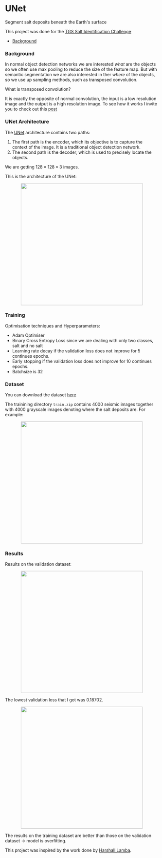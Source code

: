 # UNet
Segment salt deposits beneath the Earth's surface

This project was done for the [TGS Salt Identification Challenge](https://www.kaggle.com/c/tgs-salt-identification-challenge)

- [Background](###Background)

<a name="Background"></a>
### Background

In normal object detection networks we are interested *what* are the objects so we often use max pooling to reduce the size of the feature map. But with semantic segmentation we are also interested in ther *where* of the objects, so we use up sampling methods, such as transposed convolution.

What is transposed convolution?

It is exactly the opposite of normal convolution, the input is a low resolution image and the output is a high resolution image. To see how it works I invite you to check out this [post](https://towardsdatascience.com/up-sampling-with-transposed-convolution-9ae4f2df52d0)

### UNet Architecture

The [UNet](https://arxiv.org/abs/1505.04597) architecture contains two paths:
1. The first path is the encoder, which its objective is to capture the context of the image. It is a traditional object detection network.
2. The second path is the decoder, which is used to precisely locate the objects.

We are getting $128 \times 128 \times 3$ images.

This is the architecture of the UNet:
<p align="center">
  <img src="https://miro.medium.com/max/1400/1*yzbjioOqZDYbO6yHMVpXVQ.jpeg", width=400 />
</p>

### Training

Optimisation techniques and Hyperparameters:
* Adam Optimiser
* Binary Cross Entropy Loss since we are dealing with only two classes, salt and no salt
* Learning rate decay if the validation loss does not improve for 5 continues epochs.
* Early stopping if the validation loss does not improve for 10 continues epochs.
* Batchsize is 32

### Dataset
You can download the dataset [here](https://www.kaggle.com/c/tgs-salt-identification-challenge/data)

The trainining directory `train.zip` contains 4000 seismic images together with 4000 grayscale images denoting where the salt deposits are. For example:

<p align="center">
  <img src="https://miro.medium.com/max/1400/1*vgHgTk0B2xK7TKKb5XzSdA.png", width=400 />
</p>

### Results
Results on the validation dataset:
<p align="center">
  <img src="https://miro.medium.com/max/1400/1*RixdcYj3n1KfydHqUF8hzA.png", width=400 />
</p>

The lowest validation loss that I got was 0.18702.
<p align="center">
  <img src="https://miro.medium.com/max/1400/1*RixdcYj3n1KfydHqUF8hzA.png", width=400 />
</p>

The results on the training dataset are better than those on the validation dataset -> model is overfitting.


This project was inspired by the work done by [Harshall Lamba](https://towardsdatascience.com/understanding-semantic-segmentation-with-unet-6be4f42d4b47).
